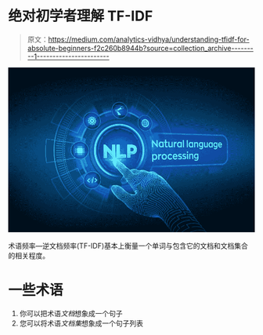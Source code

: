 # 绝对初学者理解 TF-IDF

> 原文：<https://medium.com/analytics-vidhya/understanding-tfidf-for-absolute-beginners-f2c260b8944b?source=collection_archive---------1----------------------->

![](img/6c6024fe5be172773fe12a832ba155fc.png)

术语频率—逆文档频率(TF-IDF)基本上衡量一个单词与包含它的文档和文档集合的相关程度。

# 一些术语

1.  你可以把术语*文档*想象成一个句子
2.  您可以将术语*文档集*想象成一个句子列表